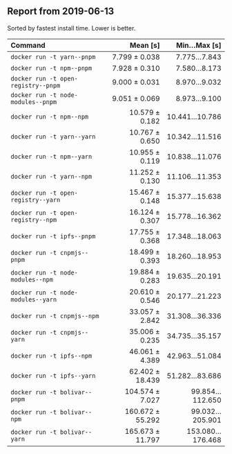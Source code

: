 ## Report from 2019-06-13

Sorted by fastest install time. Lower is better.


| Command | Mean [s] | Min…Max [s] |
|:---|---:|---:|
| `docker run -t yarn--pnpm` | 7.799 ± 0.038 | 7.775…7.843 |
| `docker run -t npm--pnpm` | 7.928 ± 0.310 | 7.580…8.173 |
| `docker run -t open-registry--pnpm` | 9.000 ± 0.031 | 8.970…9.032 |
| `docker run -t node-modules--pnpm` | 9.051 ± 0.069 | 8.973…9.100 |
| `docker run -t npm--npm` | 10.579 ± 0.182 | 10.441…10.786 |
| `docker run -t yarn--yarn` | 10.767 ± 0.650 | 10.342…11.516 |
| `docker run -t npm--yarn` | 10.955 ± 0.119 | 10.838…11.076 |
| `docker run -t yarn--npm` | 11.252 ± 0.130 | 11.106…11.353 |
| `docker run -t open-registry--yarn` | 15.467 ± 0.148 | 15.377…15.638 |
| `docker run -t open-registry--npm` | 16.124 ± 0.307 | 15.778…16.362 |
| `docker run -t ipfs--pnpm` | 17.755 ± 0.368 | 17.348…18.063 |
| `docker run -t cnpmjs--pnpm` | 18.499 ± 0.393 | 18.260…18.953 |
| `docker run -t node-modules--npm` | 19.884 ± 0.283 | 19.635…20.191 |
| `docker run -t node-modules--yarn` | 20.610 ± 0.546 | 20.177…21.223 |
| `docker run -t cnpmjs--npm` | 33.057 ± 2.842 | 31.308…36.336 |
| `docker run -t cnpmjs--yarn` | 35.006 ± 0.235 | 34.735…35.157 |
| `docker run -t ipfs--npm` | 46.061 ± 4.389 | 42.963…51.084 |
| `docker run -t ipfs--yarn` | 62.402 ± 18.439 | 51.282…83.686 |
| `docker run -t bolivar--pnpm` | 104.574 ± 7.027 | 99.854…112.650 |
| `docker run -t bolivar--npm` | 160.672 ± 55.292 | 99.032…205.901 |
| `docker run -t bolivar--yarn` | 165.673 ± 11.797 | 153.080…176.468 |
